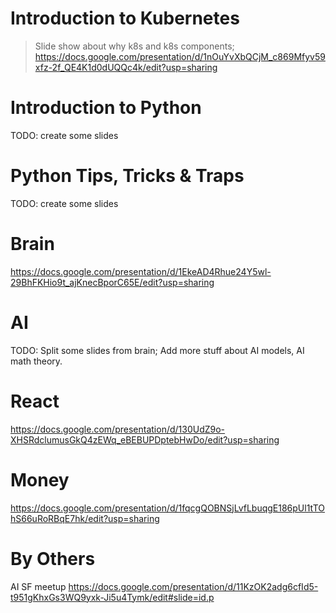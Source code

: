 # Introduction to Kubernetes
> Slide show about why k8s and k8s components;
> https://docs.google.com/presentation/d/1nOuYvXbQCjM_c869Mfyv59xfz-2f_QE4K1d0dUQQc4k/edit?usp=sharing

# Introduction to Python
TODO: create some slides

# Python Tips, Tricks & Traps
TODO: create some slides

# Brain
https://docs.google.com/presentation/d/1EkeAD4Rhue24Y5wl-29BhFKHio9t_ajKnecBporC65E/edit?usp=sharing

# AI
TODO: Split some slides from brain; Add more stuff about AI models, AI math theory.

# React
https://docs.google.com/presentation/d/130UdZ9o-XHSRdclumusGkQ4zEWq_eBEBUPDptebHwDo/edit?usp=sharing

# Money
https://docs.google.com/presentation/d/1fqcgQOBNSjLvfLbuqgE186pUl1tTOhS66uRoRBqE7hk/edit?usp=sharing



# By Others
AI SF meetup
https://docs.google.com/presentation/d/11KzOK2adg6cfId5-t951gKhxGs3WQ9yxk-Ji5u4Tymk/edit#slide=id.p
